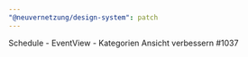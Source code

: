 ```yaml
---
"@neuvernetzung/design-system": patch
---
```


Schedule - EventView - Kategorien Ansicht verbessern #1037
